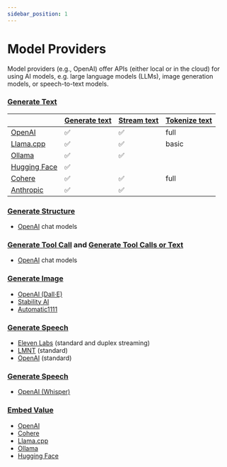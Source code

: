 ```yaml
---
sidebar_position: 1
---
```


# Model Providers

Model providers (e.g., OpenAI) offer APIs (either local or in the cloud) for using AI models, e.g. large language models (LLMs), image generation models, or speech-to-text models.

### [Generate Text](/guide/function/generate-text)

|                                                         | [Generate text](/guide/function/generate-text) | [Stream text](/guide/function/generate-text) | [Tokenize text](/guide/function/tokenize-text) |
| ------------------------------------------------------- | ---------------------------------------------- | -------------------------------------------- | ---------------------------------------------- |
| [OpenAI](/integration/model-provider/openai)            | ✅                                             | ✅                                           | full                                           |
| [Llama.cpp](/integration/model-provider/llamacpp)       | ✅                                             | ✅                                           | basic                                          |
| [Ollama](/integration/model-provider/ollama)            | ✅                                             | ✅                                           |                                                |
| [Hugging Face](/integration/model-provider/huggingface) | ✅                                             |                                              |                                                |
| [Cohere](/integration/model-provider/cohere)            | ✅                                             | ✅                                           | full                                           |
| [Anthropic](/integration/model-provider/anthropic)      | ✅                                             | ✅                                           |                                                |

### [Generate Structure](/guide/function/generate-structure)

- [OpenAI](/integration/model-provider/openai) chat models

### [Generate Tool Call](/guide/tools/generate-tool-call) and [Generate Tool Calls or Text](/guide/tools/generate-tool-calls-or-text)

- [OpenAI](/integration/model-provider/openai) chat models

### [Generate Image](/guide/function/generate-image)

- [OpenAI (Dall·E)](/integration/model-provider/openai)
- [Stability AI](/integration/model-provider/stability)
- [Automatic1111](/integration/model-provider/automatic1111)

### [Generate Speech](/guide/function/generate-speech)

- [Eleven Labs](/integration/model-provider/elevenlabs) (standard and duplex streaming)
- [LMNT](/integration/model-provider/lmnt) (standard)
- [OpenAI](/integration/model-provider/openai) (standard)

### [Generate Speech](/guide/function/generate-transcription)

- [OpenAI (Whisper)](/integration/model-provider/openai)

### [Embed Value](/guide/function/embed)

- [OpenAI](/integration/model-provider/openai)
- [Cohere](/integration/model-provider/cohere)
- [Llama.cpp](/integration/model-provider/llamacpp)
- [Ollama](/integration/model-provider/ollama)
- [Hugging Face](/integration/model-provider/huggingface)
